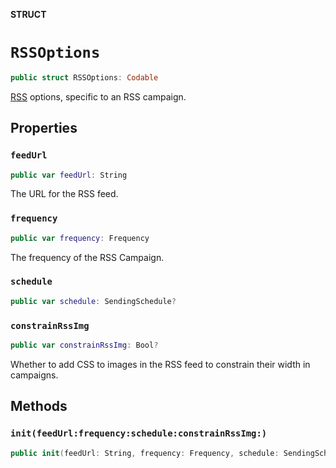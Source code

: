 **STRUCT**

# `RSSOptions`

```swift
public struct RSSOptions: Codable
```

[RSS](https://mailchimp.com/help/share-your-blog-posts-with-mailchimp/) options, specific to an RSS campaign.

## Properties
### `feedUrl`

```swift
public var feedUrl: String
```

The URL for the RSS feed.

### `frequency`

```swift
public var frequency: Frequency
```

The frequency of the RSS Campaign.

### `schedule`

```swift
public var schedule: SendingSchedule?
```

### `constrainRssImg`

```swift
public var constrainRssImg: Bool?
```

Whether to add CSS to images in the RSS feed to constrain their width in campaigns.

## Methods
### `init(feedUrl:frequency:schedule:constrainRssImg:)`

```swift
public init(feedUrl: String, frequency: Frequency, schedule: SendingSchedule? = nil, constrainRssImg: Bool? = nil)
```

